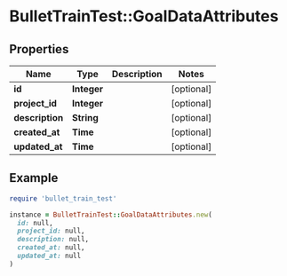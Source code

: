 # BulletTrainTest::GoalDataAttributes

## Properties

| Name | Type | Description | Notes |
| ---- | ---- | ----------- | ----- |
| **id** | **Integer** |  | [optional] |
| **project_id** | **Integer** |  | [optional] |
| **description** | **String** |  | [optional] |
| **created_at** | **Time** |  | [optional] |
| **updated_at** | **Time** |  | [optional] |

## Example

```ruby
require 'bullet_train_test'

instance = BulletTrainTest::GoalDataAttributes.new(
  id: null,
  project_id: null,
  description: null,
  created_at: null,
  updated_at: null
)
```

